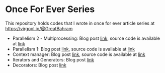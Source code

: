 # Once For Ever Series
This repository holds codes that I wrote in once for ever article series at https://virgool.io/@GreatBahram

* Parallelism 2 - Multiprocessing: Blog post [link](https://virgool.io/@GreatBahram/once-for-ever-parallelism2-bsaucpjhzy6s), source code is available at [link](https://github.com/GreatBahram/OnceForEver/tree/master/code_snippets/parallelism/part2-multiprocessing)
* Parallelism 1: Blog post [link](https://virgool.io/@GreatBahram/once-for-ever-parallelism-1-iqyzjwqmks0n), source code is available at [link](https://github.com/GreatBahram/OnceForEver/tree/master/code_snippets/parallelism/part1-threading)
* Context manager: Blog post [link](https://virgool.io/@GreatBahram/once-for-ever-context-manager-qqqbqxgryxk5), source code is available at [link](https://github.com/greatbahram/onceforever/code_snippets/context_manager_tutorial.py)
* Iterators and Generators: Blog post [link](https://virgool.io/@GreatBahram/once-for-ever-decorator-pud0dll)
* Decorators: Blog post [link](https://virgool.io/@GreatBahram/once-for-ever-decorator-pud0dll)
